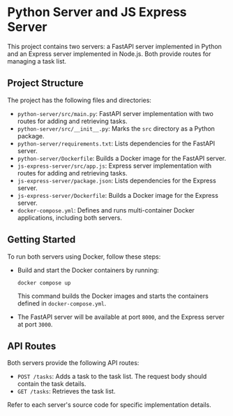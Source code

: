 # Python Server and JS Express Server

This project contains two servers: a FastAPI server implemented in Python and an Express server implemented in Node.js. Both provide routes for managing a task list.

## Project Structure

The project has the following files and directories:

- `python-server/src/main.py`: FastAPI server implementation with two routes for adding and retrieving tasks.
- `python-server/src/__init__.py`: Marks the `src` directory as a Python package.
- `python-server/requirements.txt`: Lists dependencies for the FastAPI server.
- `python-server/Dockerfile`: Builds a Docker image for the FastAPI server.
- `js-express-server/src/app.js`: Express server implementation with routes for adding and retrieving tasks.
- `js-express-server/package.json`: Lists dependencies for the Express server.
- `js-express-server/Dockerfile`: Builds a Docker image for the Express server.
- `docker-compose.yml`: Defines and runs multi-container Docker applications, including both servers.

## Getting Started

To run both servers using Docker, follow these steps:

- Build and start the Docker containers by running:

  ```shell
  docker compose up
  ```

  This command builds the Docker images and starts the containers defined in `docker-compose.yml`.

- The FastAPI server will be available at port `8000`, and the Express server at port `3000`.

## API Routes

Both servers provide the following API routes:

- `POST /tasks`: Adds a task to the task list. The request body should contain the task details.
- `GET /tasks`: Retrieves the task list.

Refer to each server's source code for specific implementation details.
